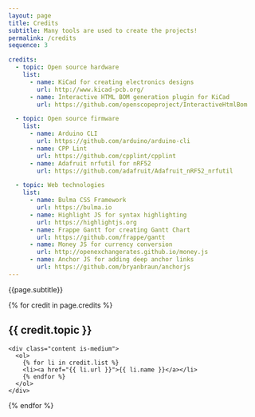 ```yaml
---
layout: page
title: Credits
subtitle: Many tools are used to create the projects!
permalink: /credits
sequence: 3

credits:
  - topic: Open source hardware
    list:
      - name: KiCad for creating electronics designs
        url: http://www.kicad-pcb.org/
      - name: Interactive HTML BOM generation plugin for KiCad
        url: https://github.com/openscopeproject/InteractiveHtmlBom

  - topic: Open source firmware
    list:
      - name: Arduino CLI
        url: https://github.com/arduino/arduino-cli
      - name: CPP Lint
        url: https://github.com/cpplint/cpplint
      - name: Adafruit nrfutil for nRF52
        url: https://github.com/adafruit/Adafruit_nRF52_nrfutil

  - topic: Web technologies
    list:
      - name: Bulma CSS Framework
        url: https://bulma.io
      - name: Highlight JS for syntax highlighting
        url: https://highlightjs.org
      - name: Frappe Gantt for creating Gantt Chart
        url: https://github.com/frappe/gantt
      - name: Money JS for currency conversion
        url: http://openexchangerates.github.io/money.js
      - name: Anchor JS for adding deep anchor links
        url: https://github.com/bryanbraun/anchorjs
---
```


<p class="subtitle">{{page.subtitle}}</p>

{% for credit in page.credits %}
<section class="section is-small">
  <div class="container">
    <h2 class="title is-1">{{ credit.topic }}</h2>

    <div class="content is-medium">
      <ol>
        {% for li in credit.list %}
        <li><a href="{{ li.url }}">{{ li.name }}</a></li>
        {% endfor %}
      </ol>
    </div>
  </div>
</section>
{% endfor %}
